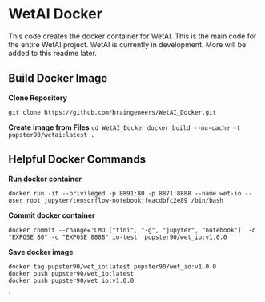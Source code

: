 # WetAI Docker

This code creates the docker container for WetAI. This is the main code for the entire WetAI project. WetAI is currently in development. More will be added to this readme later.

## Build Docker Image
**Clone Repository**

`git clone https://github.com/braingeneers/WetAI_Docker.git`

**Create Image from Files**
```cd WetAI_Docker```
`docker build --no-cache -t pupster90/wetai:latest .  `


## Helpful Docker Commands
**Run docker container**

`docker run -it --privileged -p 8891:80 -p 8871:8888 --name wet-io --user root jupyter/tensorflow-notebook:feacdbfc2e89 /bin/bash `

**Commit docker container**

`docker commit --change='CMD ["tini", "-g", "jupyter", "notebook"]' -c "EXPOSE 80" -c "EXPOSE 8888" io-test  pupster90/wet_io:v1.0.0`

**Save docker image**
```
docker tag pupster90/wet_io:latest pupster90/wet_io:v1.0.0
docker push pupster90/wet_io:latest
docker push pupster90/wet_io:v1.0.0
```
`

